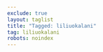 ```yaml
---
exclude: true
layout: taglist
title: "Tagged: liliuokalani"
tag: liliuokalani
robots: noindex
---
```

